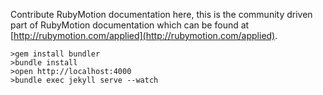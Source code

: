 Contribute RubyMotion documentation here, this is the community driven
part of RubyMotion documentation which can be found
at [http://rubymotion.com/applied](http://rubymotion.com/applied).

```
>gem install bundler
>bundle install
>open http://localhost:4000
>bundle exec jekyll serve --watch
```
